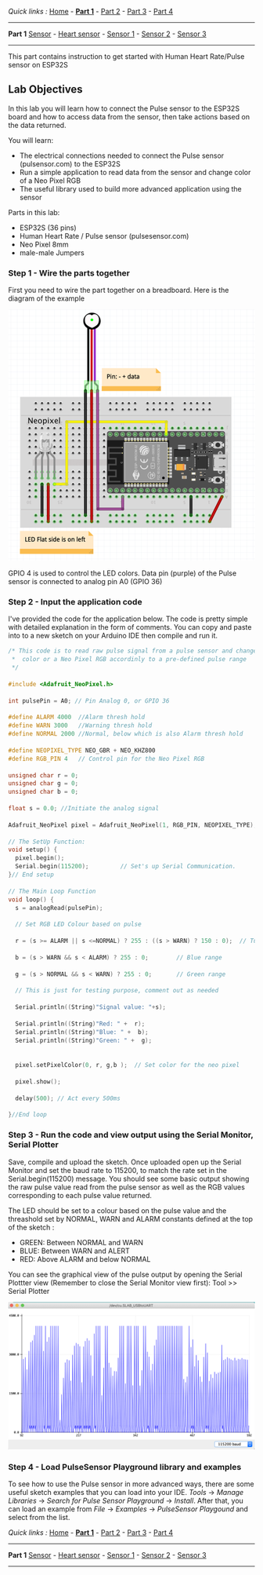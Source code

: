 
*Quick links :*
[Home](/README.md) - [**Part 1**](../part1/README.md) - [Part 2](../part2/README.md) - [Part 3](../part3/README.md) - [Part 4](../part4/README.md)

***
**Part 1** [Sensor](../sensor/README.md) - [Heart sensor](../sensor/PULSE+RGB.md) - [Sensor 1](../sensor/SENSOR1.md) - [Sensor 2](../sensor/SENSOR2.md) - [Sensor 3](../sensor/SENSOR3.md)
***

This part contains instruction to get started with Human Heart Rate/Pulse sensor on ESP32S

## Lab Objectives

In this lab you will learn how to connect the Pulse sensor to the ESP32S board and how to access data from the sensor, then take actions based on the data returned.

You will learn:

- The electrical connections needed to connect the Pulse sensor (pulsensor.com) to the ESP32S
- Run a simple application to read data from the sensor and change color of a Neo Pixel RGB
- The useful library used to build more advanced application using the sensor

Parts in this lab:

- ESP32S (36 pins)
- Human Heart Rate / Pulse sensor (pulsesensor.com)
- Neo Pixel 8mm 
- male-male Jumpers

### Step 1 - Wire the parts together

First you need to wire the part together on a breadboard. Here is the diagram of the example

![ESP32S pulse wiring](../images/ESP32S+Pulse+Neopixel-LED.png)

GPIO 4 is used to control the LED colors. Data pin (purple) of the Pulse sensor is connected to analog pin A0 (GPIO 36)

### Step 2 - Input the application code

I've provided the code for the application below. The code is pretty simple with detailed explanation in the form of comments. You can copy and paste into to a new sketch on your Arduino IDE then compile and run it.


```C++
/* This code is to read raw pulse signal from a pulse sensor and change the 
 *  color or a Neo Pixel RGB accordinly to a pre-defined pulse range
 */

#include <Adafruit_NeoPixel.h>

int pulsePin = A0; // Pin Analog 0, or GPIO 36

#define ALARM 4000  //Alarm thresh hold
#define WARN 3000   //Warning thresh hold
#define NORMAL 2000 //Normal, below which is also Alarm thresh hold

#define NEOPIXEL_TYPE NEO_GBR + NEO_KHZ800
#define RGB_PIN 4   // Control pin for the Neo Pixel RGB

unsigned char r = 0;
unsigned char g = 0;
unsigned char b = 0;

float s = 0.0; //Initiate the analog signal

Adafruit_NeoPixel pixel = Adafruit_NeoPixel(1, RGB_PIN, NEOPIXEL_TYPE); // Initiate the neo pixel

// The SetUp Function:
void setup() {
  pixel.begin();
  Serial.begin(115200);         // Set's up Serial Communication. 
}// End setup

// The Main Loop Function
void loop() {
  s = analogRead(pulsePin);  
  
  // Set RGB LED Colour based on pulse
  
  r = (s >= ALARM || s <=NORMAL) ? 255 : ((s > WARN) ? 150 : 0);  // Turn the neo pixel RED if the pulse is above ALARM thresh hold or below the NORMAL thresh hold
  
  b = (s > WARN && s < ALARM) ? 255 : 0;        // Blue range
  
  g = (s > NORMAL && s < WARN) ? 255 : 0;       // Green range

  // This is just for testing purpose, comment out as needed

  Serial.println((String)"Signal value: "+s);
  
  Serial.println((String)"Red: " +  r);
  Serial.println((String)"Blue: " +  b);
  Serial.println((String)"Green: " +  g);
  
  
  pixel.setPixelColor(0, r, g,b );  // Set color for the neo pixel
  
  pixel.show();
  
  delay(500); // Act every 500ms
  
}//End loop

```

### Step 3 - Run the code and view output using the Serial Monitor, Serial Plotter

Save, compile and upload the sketch.  Once uploaded open up the Serial Monitor and set the baud rate to 115200, to match the rate set in the Serial.begin(115200) message.  You should see some basic output showing the raw pulse value read from the pulse sensor as well as the RGB values corresponding to each pulse value returned.  

The LED should be set to a colour based on the pulse value and the threashold set by NORMAL, WARN and ALARM constants defined at the top of the sketch :

- GREEN: Between NORMAL and WARN
- BLUE: Between WARN and ALERT
- RED: Above ALARM and below NORMAL

You can see the graphical view of the pulse output by opening the Serial Plottter view (Remember to close the Serial Monitor view first): Tool >> Serial Plotter

![Serial Plotter](../images/Pulse-output.png)

### Step 4 - Load PulseSensor Playground library and examples

To see how to use the Pulse sensor in more advanced ways, there are some useful sketch examples that you can load into your IDE.  *Tools* -> *Manage Libraries* -> *Search for Pulse Sensor Playground* -> *Install*. After that, you can load an example from *File* -> *Examples* -> *PulseSensor Playgound* and select from the list.

*Quick links :*
[Home](/README.md) - [**Part 1**](../part1/README.md) - [Part 2](../part2/README.md) - [Part 3](../part3/README.md) - [Part 4](../part4/README.md)

***
**Part 1** [Sensor](../README.md) - [Heart sensor](../sensor/PULSE+RGB.md) - [Sensor 1](../sensor/SENSOR1.md) - [Sensor 2](../sensor/SENSOR2.md) - [Sensor 3](../sensor/SENSOR3.md)
***